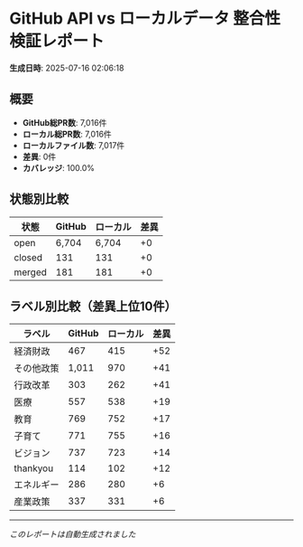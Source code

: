 # GitHub API vs ローカルデータ 整合性検証レポート

**生成日時**: 2025-07-16 02:06:18

## 概要

- **GitHub総PR数**: 7,016件
- **ローカル総PR数**: 7,016件
- **ローカルファイル数**: 7,017件
- **差異**: 0件
- **カバレッジ**: 100.0%

## 状態別比較

| 状態 | GitHub | ローカル | 差異 |
|------|--------|----------|------|
| open | 6,704 | 6,704 | +0 |
| closed | 131 | 131 | +0 |
| merged | 181 | 181 | +0 |

## ラベル別比較（差異上位10件）

| ラベル | GitHub | ローカル | 差異 |
|--------|--------|----------|------|
| 経済財政 | 467 | 415 | +52 |
| その他政策 | 1,011 | 970 | +41 |
| 行政改革 | 303 | 262 | +41 |
| 医療 | 557 | 538 | +19 |
| 教育 | 769 | 752 | +17 |
| 子育て | 771 | 755 | +16 |
| ビジョン | 737 | 723 | +14 |
| thankyou | 114 | 102 | +12 |
| エネルギー | 286 | 280 | +6 |
| 産業政策 | 337 | 331 | +6 |

---
*このレポートは自動生成されました*